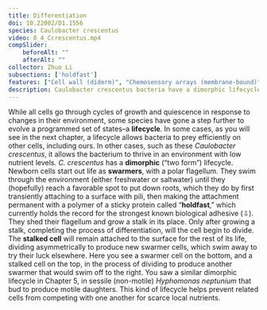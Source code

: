 ```yaml
---
title: Differentiation
doi: 10.22002/D1.1556
species: Caulobacter crescentus
video: 8_4_Ccrescentus.mp4
compSlider:
    beforeAlt: ""
    afterAlt: ""
collector: Zhuo Li
subsections: ['holdfast']
features: ["Cell wall (diderm)", "Chemosensory arrays (membrane-bound)", "Division plane", "Flagella (external, unsheathed)", "Membrane (inner)", "Membrane (outer)", "Ribosomes", "Storage granules", "Surface layer", "Unidentified structures"]
description: Caulobacter crescentus bacteria have a dimorphic lifecycle, dividing asymmetrically into a surface-attached stalked cell and a motile swarmer cell
---
```


While all cells go through cycles of growth and quiescence in response to changes in their environment, some species have gone a step further to evolve a programmed set of states–a **lifecycle**. In some cases, as you will see in the next chapter, a lifecycle allows bacteria to prey efficiently on other cells, including ours. In other cases, such as these *Caulobacter crescentus*, it allows the bacterium to thrive in an environment with low nutrient levels. *C. crescentus* has a **dimorphic** (“two form”) lifecycle. Newborn cells start out life as **swarmers**, with a polar flagellum. They swim through the environment (either freshwater or saltwater) until they (hopefully) reach a favorable spot to put down roots, which they do by first transiently attaching to a surface with pili, then making the attachment permanent with a polymer of a sticky protein called “**holdfast**,” which currently holds the record for the strongest known biological adhesive (⇩). They shed their flagellum and grow a stalk in its place. Only after growing a stalk, completing the process of differentiation, will the cell begin to divide. The **stalked cell** will remain attached to the surface for the rest of its life, dividing asymmetrically to produce new swarmer cells, which swim away to try their luck elsewhere. Here you see a swarmer cell on the bottom, and a stalked cell on the top, in the process of dividing to produce another swarmer that would swim off to the right. You saw a similar dimorphic lifecycle in Chapter 5, in sessile (non-motile) *Hyphomonas neptunium* that bud to produce motile daughters. This kind of lifecycle helps prevent related cells from competing with one another for scarce local nutrients.

